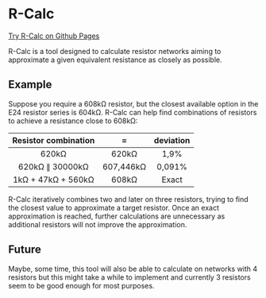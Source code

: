 # R-Calc

[Try R-Calc on Github Pages](https://mitchilaser.github.io/R-Calc/)

R-Calc is a tool designed to calculate resistor networks aiming to approximate a given equivalent resistance as closely as possible.

## Example

Suppose you require a 608kΩ resistor, but the closest available option in the E24 resistor series is 604kΩ. R-Calc can help find combinations of resistors to achieve a resistance close to 608kΩ:

| Resistor combination |     =     | deviation |
|:--------------------:|:---------:|:---------:|
|         620kΩ        |   620kΩ   |    1,9%   |
|    620kΩ ∥ 30000kΩ   | 607,446kΩ |   0,091%  |
|  1kΩ + 47kΩ + 560kΩ  |   608kΩ   |   Exact   |

R-Calc iteratively combines two and later on three resistors, trying to find the closest value to approximate a target resistor. Once an exact approximation is reached, further calculations are unnecessary as additional resistors will not improve the approximation.

## Future

Maybe, some time, this tool will also be able to calculate on networks with 4 resistors but this might take a while to implement and currently 3 resistors seem to be good enough for most purposes.
